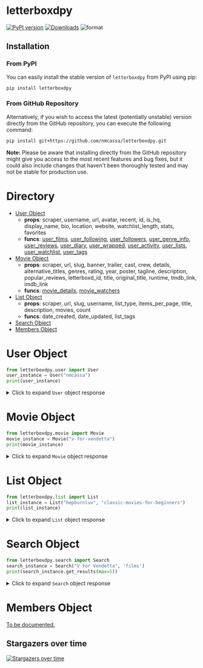 # letterboxdpy

[![PyPI version](https://badge.fury.io/py/letterboxdpy.svg)](https://badge.fury.io/py/letterboxdpy)
[![Downloads](https://static.pepy.tech/personalized-badge/letterboxdpy?period=total&units=none&left_color=grey&right_color=blue&left_text=Downloads)](https://pepy.tech/project/letterboxdpy)
![format](https://img.shields.io/pypi/format/letterboxdpy)

## Installation

### From PyPI

You can easily install the stable version of `letterboxdpy` from PyPI using pip:

```bash
pip install letterboxdpy
```

### From GitHub Repository

Alternatively, if you wish to access the latest (potentially unstable) version directly from the GitHub repository, you can execute the following command:

```bash
pip install git+https://github.com/nmcassa/letterboxdpy.git
```

**Note:** Please be aware that installing directly from the GitHub repository might give you access to the most recent features and bug fixes, but it could also include changes that haven't been thoroughly tested and may not be stable for production use.

# Directory
  - [User Object](#User)
     - **props**: scraper, username, url, avatar, recent, id, is_hq, display_name, bio, location, website, watchlist_length, stats, favorites
    - **funcs**: [user_films](/docs/user/funcs/user_films.md), [user_following](/docs/user/funcs/user_following.md), [user_followers](/docs/user/funcs/user_followers.md), [user_genre_info](/docs/user/funcs/user_genre_info.md), [user_reviews](/docs/user/funcs/user_reviews.md), [user_diary](/docs/user/funcs/user_diary.md), [user_wrapped](/docs/user/funcs/user_wrapped.md), [user_activity](/docs/user/funcs/user_activity.md), [user_lists](/docs/user/funcs/user_lists.md), [user_watchlist](/docs/user/funcs/user_watchlist.md), [user_tags](/docs/user/funcs/user_tags.md)
  - [Movie Object](#Movie)
    - **props**: scraper, url, slug, banner, trailer, cast, crew, details, alternative_titles, genres, rating, year, poster, tagline, description, popular_reviews, letterboxd_id, title, original_title, runtime, tmdb_link, imdb_link
    - **funcs**: [movie_details](/docs/movie/funcs/movie_details.md), [movie_watchers](/docs/movie/funcs/movie_watchers.md)
  - [List Object](#List)
    - **props**: scraper, url, slug, username, list_type, items_per_page, title, description, movies, count
    - **funcs**: date_created, date_updated, list_tags
  - [Search Object](#Search)
  - [Members Object](#Members)


<h1 id="User">User Object</h1>

```python
from letterboxdpy.user import User
user_instance = User("nmcassa")
print(user_instance)
```

<details>
  <summary>Click to expand <code>User</code> object response</summary>
  
```json
{
  "scraper": {...},
  "username": "nmcassa",
  "url": "https://letterboxd.com/nmcassa",
  "id": "1500306",
  "is_hq": false,
  "display_name": "nmcassa",
  "bio": null,
  "location": null,
  "website": null,
  "watchlist_length": 64,
  "stats": {
    "films": 560,
    "this_year": 37,
    "list": 1,
    "following": 10,
    "followers": 8
  },
  "favorites": {
    "95113": {
      "slug": "the-grand-budapest-hotel",
      "name": "The Grand Budapest Hotel"
    },...
  },
  "avatar": {
    "exists": true,
    "upscaled": true,
    "url": "https://a.ltrbxd.com/resized/avatar/upload/1/5/0/0/3/0/6/shard/avtr-0-1000-0-1000-crop.jpg"
  },
  "recent": {
    "watchlist": {
      "7023": {
        "name": "The Man Who Stole the Sun",
        "slug": "the-man-who-stole-the-sun"
      },...
    },
    "diary": {
      "months": {
        "4": [
          [
            "16",
            "Civil War"
          ],...
        ],
        "3": [
          [
            "30",
            "Dune"
          ],...
        ]
      }
    }
  }
}
```
</details>

<h1 id="Movie">Movie Object</h1>

```python
from letterboxdpy.movie import Movie
movie_instance = Movie("v-for-vendetta")
print(movie_instance)
```

<details>
  <summary>Click to expand <code>Movie</code> object response</summary>

```json
{
  "scraper": {...},
  "url": "https://letterboxd.com/film/v-for-vendetta",
  "slug": "v-for-vendetta",
  "letterboxd_id": 51400,
  "title": "V for Vendetta",
  "original_title": null,
  "runtime": 132,
  "rating": 3.84,
  "year": 2005,
  "tmdb_link": "https://www.themoviedb.org/movie/752/",
  "imdb_link": "http://www.imdb.com/title/tt0434409/maindetails",
  "poster": "https://a.ltrbxd.com/resized/film-poster/5/1/4/0/0/51400-v-for-vendetta-0-230-0-345-crop.jpg",
  "banner": "https://a.ltrbxd.com/resized/sm/upload/mx/jg/tz/ni/v-for-vendetta-1920-1920-1080-1080-crop-000000.jpg",
  "tagline": "People should not be afraid of their governments. Governments should be afraid of their people.",
  "description": "In a world in which Great Britain has become a fascist state, a masked vigilante known only as \u201cV\u201d conducts guerrilla warfare against the oppressive British government. When V rescues a young woman from the secret police, he finds in her an ally with whom he can continue his fight to free the people of Britain.",
  "trailer": {
    "id": "V5VGq23aZ-g",
    "link": "https://www.youtube.com/watch?v=V5VGq23aZ-g",
    "embed_url": "https://www.youtube.com/embed/V5VGq23aZ-g"
  },
  "alternative_titles": [
    "Vendetta \u00fc\u00e7\u00fcn V",
    "O za osvetu",...
  ],
  "details": [
    {
      "type": "studio",
      "name": "Virtual Studios",
      "slug": "virtual-studios",
      "url": "https://letterboxd.com/studio/virtual-studios/"
    },...
  ],
  "genres": [
    {
      "type": "genre",
      "name": "Thriller",
      "slug": "thriller",
      "url": "https://letterboxd.com/films/genre/thriller/"
    },...
  ],
  "cast": [
    {
      "name": "Natalie Portman",
      "role_name": "Evey Hammond",
      "slug": "natalie-portman",
      "url": "https://letterboxd.com/actor/natalie-portman/"
    },...
  ],
  "crew": {
    "director": [
      {
        "name": "James McTeigue",
        "slug": "james-mcteigue",
        "url": "https://letterboxd.com/director/james-mcteigue/"
      }
    ],
    "producer": [
      {
        "name": "Grant Hill",
        "slug": "grant-hill",
        "url": "https://letterboxd.com/producer/grant-hill/"
      },...
    ],...
  },
  "popular_reviews": [
    {
      "reviewer": "zoey luke",
      "rating": " \u2605\u2605\u2605\u2605\u00bd ",
      "review": "I love natalie Portman and I hate the government"
    },...
  ]
}
}
```
</details>


<h1 id="List">List Object</h1>

```python
from letterboxdpy.list import List
list_instance = List("hepburnluv", "classic-movies-for-beginners")
print(list_instance)
```

<details>
  <summary>Click to expand <code>List</code> object response</summary>

```json
{
  "scraper": {...},
  "url": "https://letterboxd.com/hepburnluv/list/classic-movies-for-beginners",
  "slug": "classic-movies-for-beginners",
  "username": "hepburnluv",
  "list_type": "list",
  "items_per_page": 60,
  "title": "classic movies for beginners.",
  "description": "old hollywood classic movies for you who wanna start watching. \u02d6\u207a\u2027\u208a\u02da \u2661 \u02da\u208a\u2027\u207a\u02d6. \u0741\u208a \u22b9 . \u0741(from easiest to hardest to watch) (these are my personal recommendations only) thank you guys for all the comments and likes <3",
  "movies": [
    [
      "The Wizard of Oz",
      "the-wizard-of-oz-1939"
    ],
    [
      "Roman Holiday",
      "roman-holiday"
    ],...
  ],
  "count": 66
}
```
</details>

<h1 id="Search">Search Object</h1>

```python
from letterboxdpy.search import Search
search_instance = Search("V for Vendetta", 'films')
print(search_instance.get_results(max=5))
```

<details>
  <summary>Click to expand <code>Search</code> object response</summary>

```json
{
  "available": true,
  "query": "V%20for%20Vendetta",
  "filter": "films",
  "end_page": 13,
  "count": 5,
  "results": [
    {
      "no": 1,
      "page": 1,
      "type": "film",
      "slug": "v-for-vendetta",
      "name": "V for Vendetta",
      "year": 2005,
      "url": "https://letterboxd.com/film/v-for-vendetta/",
      "poster": null,
      "directors": [
        {
          "name": "James McTeigue",
          "slug": "james-mcteigue",
          "url": "https://letterboxd.com/director/james-mcteigue/"
        }
      ]
    },
    {
      "no": 2,
      "page": 1,
      "type": "film",
      "slug": "lady-vengeance",
      "name": "Lady Vengeance",
      "year": 2005,
      "url": "https://letterboxd.com/film/lady-vengeance/",
      "poster": null,
      "directors": [
        {
          "name": "Park Chan-wook",
          "slug": "park-chan-wook",
          "url": "https://letterboxd.com/director/park-chan-wook/"
        }
      ]
    },...
  ]
}
```
</details>


<h1 id="Search">Members Object</h1>

[To be documented.](https://github.com/search?q=repo:nmcassa/letterboxdpy+Members)

## Stargazers over time
[![Stargazers over time](https://starchart.cc/nmcassa/letterboxdpy.svg?background=%2300000000&axis=%23848D97&line=%23238636)](https://starchart.cc/nmcassa/letterboxdpy)